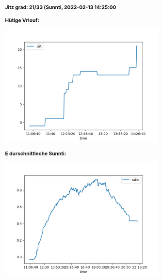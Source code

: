 ### Jitz grad: 21/33 (Sunnti, 2022-02-13 14:25:00

### Hütige Vrlouf:
![Graph](Today.png)

### E durschnittleche Sunnti:
![Graph](Sunnti.png)